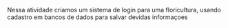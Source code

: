 Nessa atividade criamos um sistema de login para uma floricultura, usando cadastro em bancos de dados para salvar devidas informaçoes